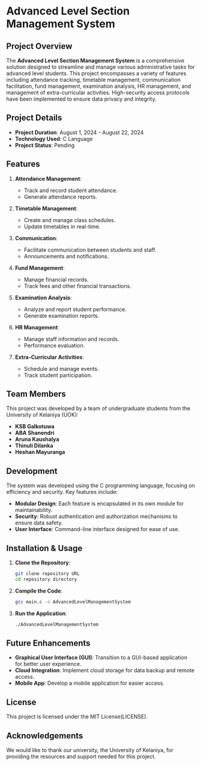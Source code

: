 # Advanced Level Section Management System

## Project Overview

The **Advanced Level Section Management System** is a comprehensive solution designed to streamline and manage various administrative tasks for advanced level students. This project encompasses a variety of features including attendance tracking, timetable management, communication facilitation, fund management, examination analysis, HR management, and management of extra-curricular activities. High-security access protocols have been implemented to ensure data privacy and integrity.

## Project Details

- **Project Duration**: August 1, 2024 - August 22, 2024
- **Technology Used**: C Language
- **Project Status**: Pending

## Features

1. **Attendance Management**: 
   - Track and record student attendance.
   - Generate attendance reports.

2. **Timetable Management**: 
   - Create and manage class schedules.
   - Update timetables in real-time.

3. **Communication**: 
   - Facilitate communication between students and staff.
   - Announcements and notifications.

4. **Fund Management**: 
   - Manage financial records.
   - Track fees and other financial transactions.

5. **Examination Analysis**: 
   - Analyze and report student performance.
   - Generate examination reports.

6. **HR Management**: 
   - Manage staff information and records.
   - Performance evaluation.

7. **Extra-Curricular Activities**: 
   - Schedule and manage events.
   - Track student participation.

## Team Members

This project was developed by a team of undergraduate students from the University of Kelaniya (UOK):

- **KSB Galkotuwa**
- **ABA Shanendri**
- **Aruna Kaushalya**
- **Thinuli Dilanka**
- **Heshan Mayuranga**

## Development

The system was developed using the C programming language, focusing on efficiency and security. Key features include:

- **Modular Design**: Each feature is encapsulated in its own module for maintainability.
- **Security**: Robust authentication and authorization mechanisms to ensure data safety.
- **User Interface**: Command-line interface designed for ease of use.

## Installation & Usage

1. **Clone the Repository**:
   ```bash
   git clone repository URL
   cd repository directory
   ```

2. **Compile the Code**:
   ```bash
   gcc main.c -o AdvancedLevelManagementSystem
   ```

3. **Run the Application**:
   ```bash
   ./AdvancedLevelManagementSystem
   ```

## Future Enhancements

- **Graphical User Interface (GUI)**: Transition to a GUI-based application for better user experience.
- **Cloud Integration**: Implement cloud storage for data backup and remote access.
- **Mobile App**: Develop a mobile application for easier access.

## License

This project is licensed under the MIT License(LICENSE).

## Acknowledgements

We would like to thank our university, the University of Kelaniya, for providing the resources and support needed for this project.
